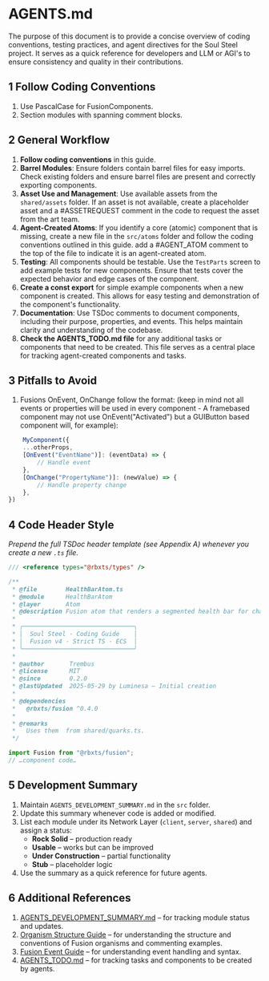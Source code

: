 # AGENTS.md

The purpose of this document is to provide a concise overview of coding conventions, testing practices, and agent directives for the Soul Steel project. It serves as a quick reference for developers and LLM or AGI's to ensure consistency and quality in their contributions.

## 1 Follow Coding Conventions

1. Use PascalCase for FusionComponents.
2. Section modules with spanning comment blocks.

## 2 General Workflow

1. **Follow coding conventions** in this guide.
2. **Barrel Modules**: Ensure folders contain barrel files for easy imports. Check existing folders and ensure barrel files are present and correctly exporting components.
3. **Asset Use and Management**: Use available assets from the `shared/assets` folder. If an asset is not available, create a placeholder asset and a #ASSETREQUEST comment in the code to request the asset from the art team.
4. **Agent-Created Atoms**: If you identify a core (atomic) component that is missing, create a new file in the `src/atoms` folder and follow the coding conventions outlined in this guide. add a #AGENT_ATOM comment to the top of the file to indicate it is an agent-created atom.
5. **Testing**: All components should be testable. Use the `TestParts` screen to add example tests for new components. Ensure that tests cover the expected behavior and edge cases of the component.
6. **Create a const export** for simple example components when a new component is created. This allows for easy testing and demonstration of the component's functionality.
7. **Documentation**: Use TSDoc comments to document components, including their purpose, properties, and events. This helps maintain clarity and understanding of the codebase.
8. **Check the AGENTS_TODO.md file** for any additional tasks or components that need to be created. This file serves as a central place for tracking agent-created components and tasks.

## 3 Pitfalls to Avoid

1. Fusions OnEvent, OnChange follow the format: (keep in mind not all events or properties will be used in every component - A framebased component may not use OnEvent("Activated") but a GUIButton based component will, for example):

```ts
    MyComponent({
    ...otherProps,
    [OnEvent("EventName")]: (eventData) => {
        // Handle event
    },
    [OnChange("PropertyName")]: (newValue) => {
        // Handle property change
    },
})
```

## 4 Code Header Style

*Prepend the full TSDoc header template (see Appendix A) whenever you create a new `.ts` file.*

```ts
/// <reference types="@rbxts/types" />

/**
 * @file        HealthBarAtom.ts
 * @module      HealthBarAtom
 * @layer       Atom
 * @description Fusion atom that renders a segmented health bar for characters.
 *
 * ╭───────────────────────────────╮
 * │  Soul Steel · Coding Guide    │
 * │  Fusion v4 · Strict TS · ECS  │
 * ╰───────────────────────────────╯
 *
 * @author       Trembus
 * @license      MIT
 * @since        0.2.0
 * @lastUpdated  2025-05-29 by Luminesa – Initial creation
 *
 * @dependencies
 *   @rbxts/fusion ^0.4.0
 *
 * @remarks
 *   Uses them  from shared/quarks.ts.
 */

import Fusion from "@rbxts/fusion";
// …component code…
```

## 5 Development Summary

1. Maintain `AGENTS_DEVELOPMENT_SUMMARY.md` in the `src` folder.
2. Update this summary whenever code is added or modified.
3. List each module under its Network Layer (`client`, `server`, `shared`) and assign a status:
   - **Rock Solid** – production ready
   - **Usable** – works but can be improved
   - **Under Construction** – partial functionality
   - **Stub** – placeholder logic
4. Use the summary as a quick reference for future agents.

## 6 Additional References

1. [AGENTS_DEVELOPMENT_SUMMARY.md](./src/AGENTS_DEVELOPMENT_SUMMARY.md) – for tracking module status and updates.
2. [Organism Structure Guide](./Documents/OrganismStructure.md) – for understanding the structure and conventions of Fusion organisms and commenting examples.
3. [Fusion Event Guide](./Documents/FusionEventGuide.md) – for understanding event handling and syntax.
4. [AGENTS_TODO.md](./src/AGENTS_TODO.md) – for tracking tasks and components to be created by agents.